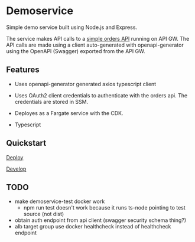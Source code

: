 # Demoservice

Simple demo service built using Node.js and Express.

The service makes API calls to a [simple orders API](https://github.com/liammurray/aws-orders-api.git) running on API GW. The API calls are made using a client auto-generated with openapi-generator using the OpenAPI (Swagger) exported from the API GW.

## Features

- Uses openapi-generator generated axios typescript client

- Uses OAuth2 client credentials to authenticate with the orders api. The credentials are stored in SSM.

- Deployes as a Fargate service with the CDK.

- Typescript

## Quickstart

[Deploy](./stack/README.md)

[Develop](./stack/README.md)

## TODO

- make demoservice-test docker work
  - npm run test doesn't work because it runs ts-node pointing to test source (not dist)
- obtain auth endpoint from api client (swagger security schema thing?)
- alb target group use docker healthcheck instead of healthcheck endpoint
